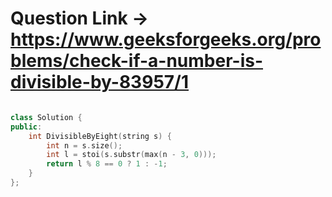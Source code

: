 # Question Link -> https://www.geeksforgeeks.org/problems/check-if-a-number-is-divisible-by-83957/1

```cpp

class Solution {
public:
    int DivisibleByEight(string s) {
        int n = s.size();
        int l = stoi(s.substr(max(n - 3, 0)));
        return l % 8 == 0 ? 1 : -1;
    }
};

````
